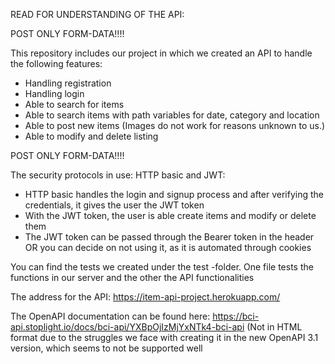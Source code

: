 READ FOR UNDERSTANDING OF THE API:

 POST ONLY FORM-DATA!!!!

This repository includes our project in which we created an API to handle the following features:
  - Handling registration
  - Handling login
  - Able to search for items
  - Able to search items with path variables for date, category and location
  - Able to post new items (Images do not work for reasons unknown to us.)
  - Able to modify and delete listing
   
   POST ONLY FORM-DATA!!!!

 
The security protocols in use: HTTP basic and JWT:
  - HTTP basic handles the login and signup process and after verifying the credentials, it gives the user the JWT token
  - With the JWT token, the user is able create items and modify or delete them
  - The JWT token can be passed through the Bearer token in the header OR you can decide on not using it, as it is automated through cookies

You can find the tests we created under the test -folder. One file tests the functions in our server and the other the API functionalities

The address for the API: https://item-api-project.herokuapp.com/
  
The OpenAPI documentation can be found here: https://bci-api.stoplight.io/docs/bci-api/YXBpOjIzMjYxNTk4-bci-api (Not in HTML format due to the struggles we face with creating it in the new OpenAPI 3.1 version, which seems to not be supported well
